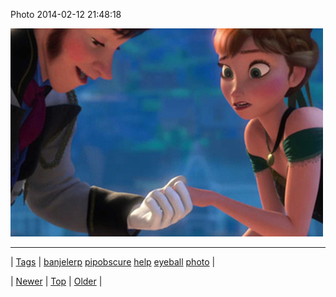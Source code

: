<!--
title: Photo 2014-02-12 21
date: 2020-06-28T15:27:00.264Z
tags: banjelerp, pipobscure, help, eyeball, photo
-->


Photo 2014-02-12 21:48:18

![](76459510596-0.jpg)

<!--BOTTOM-POST-NAVIGATION-->
---

| [Tags](tags.md) | [banjelerp](tag-banjelerp.md) [pipobscure](tag-pipobscure.md) [help](tag-help.md) [eyeball](tag-eyeball.md) [photo](tag-photo.md) |

| [Newer](76445382195.md) | [Top](index.md) | [Older](76459997614.md) |
